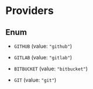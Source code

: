 

# Providers

## Enum


* `GITHUB` (value: `"github"`)

* `GITLAB` (value: `"gitlab"`)

* `BITBUCKET` (value: `"bitbucket"`)

* `GIT` (value: `"git"`)



